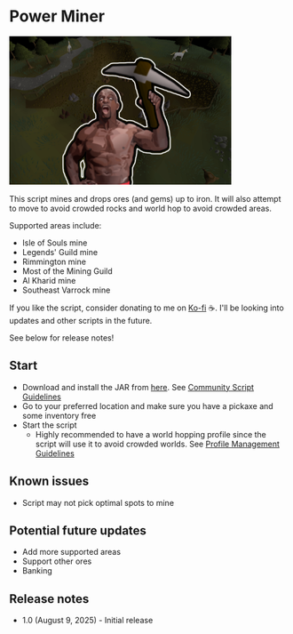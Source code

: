 # Power Miner

![img.png](img.png)

This script mines and drops ores (and gems) up to iron. It will also attempt to move to avoid crowded rocks and world hop to avoid crowded areas.

Supported areas include:
- Isle of Souls mine
- Legends' Guild mine
- Rimmington mine
- Most of the Mining Guild
- Al Kharid mine
- Southeast Varrock mine

If you like the script, consider donating to me on [Ko-fi](https://ko-fi.com/fruart) ☕. I'll be looking into updates and other scripts in the future.

See below for release notes!

## Start
- Download and install the JAR from [here](https://github.com/fru-art/fru-scripts/blob/master/out/artifacts/PowerMinerScript.jar). See [Community Script Guidelines](https://discord.com/channels/736938454478356570/1364978724105355324)
- Go to your preferred location and make sure you have a pickaxe and some inventory free
- Start the script
    - Highly recommended to have a world hopping profile since the script will use it to avoid crowded worlds. See [Profile Management Guidelines](https://discord.com/channels/736938454478356570/1393939764092207134/1393939764092207134)

## Known issues
- Script may not pick optimal spots to mine

## Potential future updates
- Add more supported areas
- Support other ores
- Banking

## Release notes
- 1.0 (August 9, 2025) - Initial release
